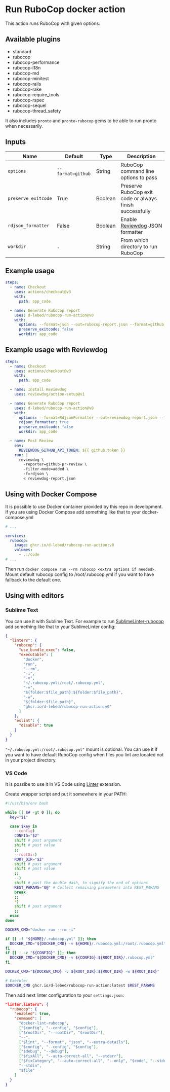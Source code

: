 # Run RuboCop docker action

This action runs RuboCop with given options.

## Available plugins

- standard
- rubocop
- rubocop-performance
- rubocop-i18n
- rubocop-md
- rubocop-minitest
- rubocop-rails
- rubocop-rake
- rubocop-require_tools
- rubocop-rspec
- rubocop-sequel
- rubocop-thread_safety

It also includes `pronto` and `pronto-rubocop` gems to be able to run pronto when necessarily.

## Inputs

| Name                | Default           | Type    | Description                                                               |
| ------------------- | ----------------- | ------- | ------------------------------------------------------------------------- |
| `options`           | `--format=github` | String  | RuboCop command line options to pass                                      |
| `preserve_exitcode` | True              | Boolean | Preserve RuboCop exit code or always finish successfully                  |
| `rdjson_formatter`  | False             | Boolean | Enable [Reviewdog](https://github.com/reviewdog/reviewdog) JSON formatter |
| `workdir`           | `.`               | String  | From which directory to run RuboCop                                       |

## Example usage

```yaml
steps:
  - name: Checkout
    uses: actions/checkout@v3
    with:
      path: app_code

  - name: Generate RuboCop report
    uses: d-lebed/rubocop-run-action@v0
    with:
      options: --format=json --out=rubocop-report.json --format=github
      preserve_exitcode: false
      workdir: app_code
```

## Example usage with Reviewdog

```yaml
steps:
  - name: Checkout
    uses: actions/checkout@v3
    with:
      path: app_code

  - name: Install Reviewdog
    uses: reviewdog/action-setup@v1

  - name: Generate RuboCop report
    uses: d-lebed/rubocop-run-action@v0
    with:
      options: --format=RdjsonFormatter --out=reviewdog-report.json --format=progress
      rdjson_formatter: true
      preserve_exitcode: false
      workdir: app_code

  - name: Post Review
    env:
      REVIEWDOG_GITHUB_API_TOKEN: ${{ github.token }}
    run: |
      reviewdog \
        -reporter=github-pr-review \
        -filter-mode=added \
        -f=rdjson \
        < reviewdog-report.json
```

## Using with Docker Compose

It is possible to use Docker container provided by this repo in development. If you are using Docker Compose add
something like that to your docker-compose.yml

```yaml
# ...

services:
  rubocop:
    image: ghcr.io/d-lebed/rubocop-run-action:v0
    volumes:
      - .:/code
# ...
```

Then run `docker compose run --rm rubocop <extra options if needed>`. Mount default rubocop config to
/root/.rubocop.yml if you want to have fallback to the default one.

## Using with editors

### Sublime Text

You can use it with Sublime Text. For example to run
[SublimeLinter-rubocop](https://github.com/SublimeLinter/SublimeLinter-rubocop) add something like that to
your SublimeLinter config:

```json
{
  "linters": {
    "rubocop": {
      "use_bundle_exec": false,
      "executable": [
        "docker",
        "run",
        "--rm",
        "-i",
        "-v",
        "~/.rubocop.yml:/root/.rubocop.yml",
        "-v",
        "${folder:$file_path}:${folder:$file_path}",
        "-w",
        "${folder:$file_path}",
        "ghcr.io/d-lebed/rubocop-run-action:v0"
      ]
    },
    "eslint": {
      "disable": true
    }
  }
}
```

`"~/.rubocop.yml:/root/.rubocop.yml"` mount is optional. You can use it if you want to have default RuboCop config
when files you lint are located not in your project directory.

### VS Code

It is possibe to use it in VS Code using [Linter](https://marketplace.visualstudio.com/items?itemName=fnando.linter)
extension.

Create wrapper script and put it somewhere in your PATH:

```bash
#!/usr/bin/env bash

while [[ $# -gt 0 ]]; do
  key="$1"

  case $key in
    --config)
    CONFIG="$2"
    shift # past argument
    shift # past value
    ;;
    --rootDir)
    ROOT_DIR="$2"
    shift # past argument
    shift # past value
    ;;
    --)
    shift # past the double dash, to signify the end of options
    REST_PARAMS="$@" # Collect remaining parameters into REST_PARAMS
    break
    ;;
    *)
    shift # past argument
    ;;
  esac
done

DOCKER_CMD="docker run --rm -i"

if [[ -f "${HOME}/.rubocop.yml" ]]; then
  DOCKER_CMD="${DOCKER_CMD} -v ${HOME}/.rubocop.yml:/root/.rubocop.yml"
fi
if [[ ! -z "${CONFIG}" ]]; then
  DOCKER_CMD="${DOCKER_CMD} -v ${CONFIG}:${ROOT_DIR}/.rubocop.yml"
fi

DOCKER_CMD="${DOCKER_CMD} -v ${ROOT_DIR}:${ROOT_DIR} -w ${ROOT_DIR}"

# Execute!
$DOCKER_CMD ghcr.io/d-lebed/rubocop-run-action:latest $REST_PARAMS
```

Then add next linter configuration to your `settings.json`:

```json
"linter.linters": {
  "rubocop": {
    "enabled": true,
    "command": [
      "docker-lint-rubocop",
      ["$config", "--config", "$config"],
      ["$rootDir", "--rootDir", "$rootDir"],
      "--",
      ["$lint", "--format", "json", "--extra-details"],
      ["$config", "--config", "$config"],
      ["$debug", "--debug"],
      ["$fixAll", "--auto-correct-all", "--stderr"],
      ["$fixCategory", "--auto-correct-all", "--only", "$code", "--stderr"],
      "--stdin",
      "$file"
    ]
  }
}
```
